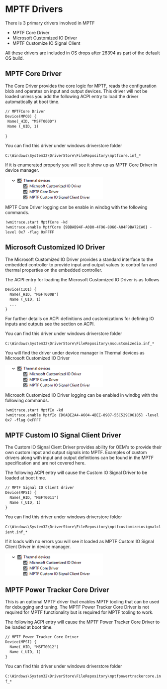 # MPTF Drivers

There is 3 primary drivers involved in MPTF
 - MPTF Core Driver
 - Microsoft Customized IO Driver
 - MPTF Customize IO Signal Client

All these drivers are included in OS drops after 26394 as part of the default OS build.

 ## MPTF Core Driver
The Core Driver provides the core logic for MPTF, reads the configuration blob and operates on input and output devices. This driver will not be loaded unless you add the following ACPI entry to load the driver automatically at boot time.

 ```
 // MPTFCore Driver
Device(MPC0) {
  Name(_HID, "MSFT000D")
  Name (_UID, 1)

}
```

You can find this driver under windows driverstore folder

`C:\Windows\System32\DriverStore\FileRepository\mptfcore.inf_*`

If it is enumerated properly you will see it show up as MPTF Core Driver in device manager.

![MPTF Driver](media/device_manager.png)

MPTF Core Driver logging can be enable in windbg with the following commands.
```
!wmitrace.start MptfCore -kd
!wmitrace.enable MptfCore {9BBAB94F-A0B0-4F96-8966-A04F9BA72CA0} -level 0x7 -flag 0xFFFF
```

## Microsoft Customized IO Driver

The Microsoft Customized IO Driver provides a standard interface to the embedded controller to provide input and output values to control fan and thermal properties on the embedded controller.

The ACPI entry for loading the Microsoft Customized IO Driver is as follows
```
Device(CIO1) {
  Name(_HID, "MSFT000B")
  Name (_UID, 1)
  ...
}
```
For further details on ACPI definitions and customizations for defining IO inputs and outputs see the section on ACPI.

You can find this driver under windows driverstore folder

`C:\Windows\System32\DriverStore\FileRepository\mscustomizedio.inf_*`

You will find the driver under device manager in Thermal devices as Microsoft Customized IO Driver

![MPTF Driver](media/device_manager.png)

Microsoft Customized IO Driver logging can be enabled in windbg with the following commands.
```
!wmitrace.start MptfIo -kd
!wmitrace.enable MptfIo {D0ABE2A4-A604-4BEE-8987-55C529C06185} -level 0x7 -flag 0xFFFF
```


## MPTF Custom IO Signal Client Driver
The Custom IO Signal Cient Driver provides ability for OEM's to provide their own custom input and output signals into MPTF. Examples of custom drivers along with input and output definitions can be found in the MPTF specification and are not covered here.

The following ACPI entry will cause the Custom IO Signal Driver to be loaded at boot time.
```
// MPTF Signal IO Client driver
Device(MPSI) {
  Name(_HID, "MSFT0011")
  Name (_UID, 1)
}
```
You can find this driver under windows driverstore folder

`C:\Windows\System32\DriverStore\FileRepository\mptfcustomizeiosignalclient.inf_*`


If it loads with no errors you will see it loaded as MPTF Custom IO Signal Client Driver in device manager.

![MPTF Driver](media/device_manager.png)

## MPTF Power Tracker Core Driver
This is an optional MPTF driver that enables MPTF tooling that can be used for debugging and tuning. The MPTF Power Tracker Core Driver is not required for MPTF functionality but is required for MPTF tooling to work.

The following ACPI entry will cause the MPTF Power Tracker Core Driver to be loaded at boot time.
```
// MPTF Power Tracker Core Driver
Device(MPSI) {
  Name(_HID, "MSFT0012")
  Name (_UID, 1)
}
```

You can find this driver under windows driverstore folder

`C:\Windows\System32\DriverStore\FileRepository\mptfpowertrackercore.inf_*`
